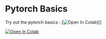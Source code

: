 # Pytorch Basics

Try out the pytorch basics : [![Open In Colab](https://colab.research.google.com/assets/colab-badge.svg)](]


[![Open In Colab](https://colab.research.google.com/assets/colab-badge.svg)](https://colab.research.google.com/github/Navaneeth-Sharma/computervision_in_pytorch/blob/main/pytorch_basics/pytorch_basics_01.ipynb)
